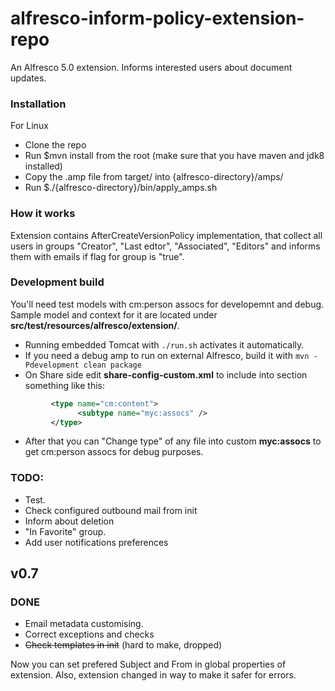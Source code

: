 # alfresco-inform-policy-extension-repo

An Alfresco 5.0 extension. Informs interested users about document updates. 

### Installation
For Linux
* Clone the repo
* Run $mvn install from the root (make sure that you have maven and jdk8 installed)
* Copy the .amp file from target/ into {alfresco-directory}/amps/
* Run $./{alfresco-directory}/bin/apply_amps.sh

### How it works
Extension contains AfterCreateVersionPolicy implementation, that collect all users in groups "Creator", "Last edtor", "Associated", "Editors" and informs them with emails if flag for group is "true".

### Development build
You'll need test models with cm:person assocs for developemnt and debug. Sample model and context for it are located under **src/test/resources/alfresco/extension/**.
* Running embedded Tomcat with `./run.sh` activates it automatically.
* If you need a debug amp to run on external Alfresco, build it with `mvn -Pdevelopment clean package`
* On Share side edit **share-config-custom.xml** to include into **<types/>** section something like this:
```xml
         <type name="cm:content">
               <subtype name="myc:assocs" />
         </type>
```
* After that you can "Change type" of any file into custom **myc:assocs** to get cm:person assocs for debug purposes.

### TODO:
* Test.
* Check configured outbound mail from init
* Inform about deletion
* "In Favorite" group.
* Add user notifications preferences

## v0.7
### DONE
* Email metadata customising.
* Correct exceptions and checks
* ~~Check templates in init~~ (hard to make, dropped)

Now you can set prefered Subject and From in global properties of extension. Also, extension changed in way to make it safer for errors.
